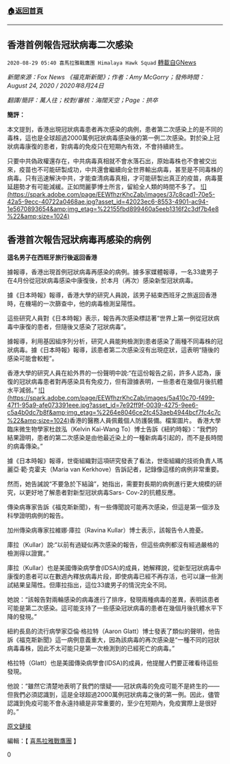 ###  [:house:返回首頁](https://github.com/ourhimalayas/txt)
---

## 香港首例報告冠狀病毒二次感染
`2020-08-29 05:40 喜馬拉雅戰鷹團 Himalaya Hawk Squad` [轉載自GNews](https://gnews.org/zh-hant/323088/)

*新聞來源：Fox News 《福克斯新聞》；作者：Amy McGorry；發佈時間：August 24, 2020 / 2020年8月24日*

*翻譯/簡評：萬人往；校對/審核：海闊天空；Page：拱卒*

**簡評：**

本文提到，香港出現冠狀病毒患者再次感染的病例，患者第二次感染上的是不同的毒株，這也是全球超過2000萬例冠狀病毒感染後的第一例二次感染。對於染上冠狀病毒康復的患者，對病毒的免疫只在短期內有效，不會持續終生。

只要中共偽政權還存在，中共病毒真相就不會水落石出，原始毒株也不會被交出來，疫苗也不可能研製成功，中共還會繼續向全世界輸出病毒，甚至是不同毒株的病毒。只有迅速解決中共，才能查清病毒真相，才可能研製出真正的疫苗，病毒蔓延趨勢才有可能減緩。正如閆麗夢博士所言，留給全人類的時間不多了。
[!\[\](https://spark.adobe.com/page/EEWfhzrKhcZab/images/37c8cad1-70e5-42a5-9ecc-40722a0468ae.jpg?asset_id=42023ec6-8553-4901-ac94-1e5670893654&amp;img_etag=%22155fbd899460a5eeb1316f2c3df7b4e8%22&amp;size=1024)](https://spark.adobe.com/page/EEWfhzrKhcZab/images/37c8cad1-70e5-42a5-9ecc-40722a0468ae.jpg?asset_id=42023ec6-8553-4901-ac94-1e5670893654&amp;img_etag=%22155fbd899460a5eeb1316f2c3df7b4e8%22&amp;size=1024)
## 香港首次報告冠狀病毒再感染的病例

**這名男子在西班牙旅行後返回香港**

據報導，香港出現首例冠狀病毒再感染的病例。據多家媒體報導，一名33歲男子在4月份從冠狀病毒感染中康復後，於本月（再次）感染新型冠狀病毒。

據《日本時報》報導，香港大學的研究人員說，該男子結束西班牙之旅返回香港時，在機場的一次篩查中，他的病毒檢測呈陽性。

這些研究人員對《日本時報》表示，報告再次感染標誌著“世界上第一例從冠狀病毒中康復的患者，但隨後又感染了冠狀病毒”。

據報導，利用基因組序列分析，研究人員能夠檢測到患者感染了兩種不同毒株的冠狀病毒。據《日本時報》報導，該患者第二次感染沒有出現症狀，這表明“隨後的感染可能會較輕”。

香港大學的研究人員在給外界的一份聲明中說:“在這份報告之前，許多人認為，康復的冠狀病毒患者對再感染具有免疫力，但有證據表明，一些患者在幾個月後抗體水平減弱。”
[!\[\](https://spark.adobe.com/page/EEWfhzrKhcZab/images/5a410c70-f499-47f1-95a9-afe073391eee.jpg?asset_id=7e92ff9f-0039-4275-9ee6-c5a4b0dc7b8f&amp;img_etag=%2264e8046ce2fc453aeb4944bcf7fc4c7c%22&amp;size=1024)](https://spark.adobe.com/page/EEWfhzrKhcZab/images/5a410c70-f499-47f1-95a9-afe073391eee.jpg?asset_id=7e92ff9f-0039-4275-9ee6-c5a4b0dc7b8f&amp;img_etag=%2264e8046ce2fc453aeb4944bcf7fc4c7c%22&amp;size=1024)香港的醫務人員佩戴個人防護裝備。檔案圖片。 
香港大學臨床微生物學家杜啟泓（Kelvin Kai-Wang To）博士告訴《紐約時報》：“我們的結果證明，患者的第二次感染是由他最近染上的一種新病毒引起的，而不是長時間的病毒傳染。”

據《日本時報》報導，世衛組織對這項研究發表了看法，世衛組織的技術負責人瑪麗亞·範·克霍夫（Maria van Kerkhove）告訴記者，記錄像這樣的病例非常重要。

然而，她告誡說“不要急於下結論”，她指出，需要對長期的病例進行更大規模的研究，以更好地了解患者對新型冠狀病毒Sars- Cov-2的抗體反應。

傳染病專家告訴《福克斯新聞》，有一些傳聞說可能再次感染，但這是第一個涉及科學證明病例的報告。

加州傳染病專家拉維娜·庫拉（Ravina Kullar）博士表示，該報告令人擔憂。

庫拉（Kullar）說:“以前有過疑似再次感染的報告，但這些病例都沒有經過嚴格的檢測得以證實。”

庫拉（Kullar）也是美國傳染病學會(IDSA)的成員，她解釋說，從新型冠狀病毒中康復的患者可以在數週內釋放病毒片段，即使病毒已經不再存活，也可以讓一些測試結果呈陽性。但庫拉指出，這位33歲男子的情況完全不同。

她說：“該報告對兩輪感染的病毒進行了排序，發現兩種病毒的差異，表明該患者可能是第二次感染。這可能支持了一些感染冠狀病毒的患者在幾個月後抗體水平下降的發現。”

紐約長島的流行病學家亞倫·格拉特（Aaron Glatt）博士發表了類似的聲明，他告訴《福克斯新聞》這一病例意義重大，因為該病毒的再次感染是“一種不同的冠狀病毒毒株，因此不太可能只是第一次檢測到的已經死亡的病毒。”

格拉特（Glatt）也是美國傳染病學會(IDSA)的成員，他提醒人們要正確看待這些發現。

他說：“雖然它清楚地表明了我們的懷疑——冠狀病毒的免疫可能不是終生的——但我們必須認識到，這是全球超過2000萬例冠狀病毒之後的第一例。因此，儘管認識到免疫可能不會永遠持續是非常重要的，至少在短期內，免疫實際上是很好的。”

[原文鏈接](https://www.foxnews.com/health/first-reported-case-coronavirus-reinfection-hong-kong)

編輯：【 [喜馬拉雅戰鷹團](https://spark.adobe.com/page/EEWfhzrKhcZab/) 】

0
